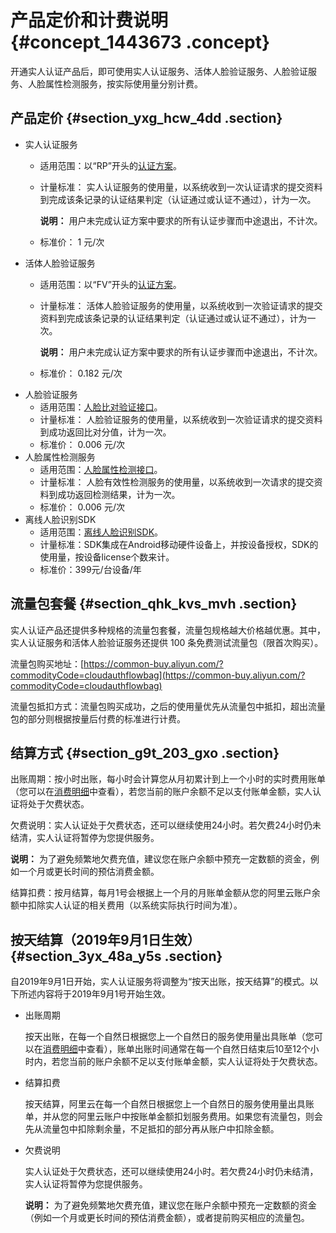 # 产品定价和计费说明 {#concept_1443673 .concept}

开通实人认证产品后，即可使用实人认证服务、活体人脸验证服务、人脸验证服务、人脸属性检测服务，按实际使用量分别计费。

## 产品定价 {#section_yxg_hcw_4dd .section}

-   实人认证服务
    -   适用范围：以“RP”开头的[认证方案](../../../../cn.zh-CN/快速入门/认证方案.md#)。
    -   计量标准： 实人认证服务的使用量，以系统收到一次认证请求的提交资料到完成该条记录的认证结果判定（认证通过或认证不通过），计为一次。

        **说明：** 用户未完成认证方案中要求的所有认证步骤而中途退出，不计次。

    -   标准价： 1 元/次
-   活体人脸验证服务
    -   适用范围：以“FV”开头的[认证方案](../../../../cn.zh-CN/快速入门/认证方案.md#)。
    -   计量标准： 活体人脸验证服务的使用量，以系统收到一次验证请求的提交资料到完成该条记录的认证结果判定（认证通过或认证不通过），计为一次。

        **说明：** 用户未完成认证方案中要求的所有认证步骤而中途退出，不计次。

    -   标准价： 0.182 元/次
-   人脸验证服务
    -   适用范围：[人脸比对验证接口](../../../../cn.zh-CN/人脸比对/人脸比对.md#)。
    -   计量标准： 人脸验证服务的使用量，以系统收到一次验证请求的提交资料到成功返回比对分值，计为一次。
    -   标准价： 0.006 元/次
-   人脸属性检测服务
    -   适用范围：[人脸属性检测接口](../../../../cn.zh-CN/人脸属性检测/人脸属性检测.md#)。
    -   计量标准： 人脸有效性检测服务的使用量，以系统收到一次请求的提交资料到成功返回检测结果，计为一次。
    -   标准价： 0.006 元/次
-   离线人脸识别SDK
    -   适用范围：[离线人脸识别SDK](../../../../cn.zh-CN/离线人脸识别SDK/产品简介.md#)。
    -   计量标准：SDK集成在Android移动硬件设备上，并按设备授权，SDK的使用量，按设备license个数来计。
    -   标准价：399元/台设备/年

## 流量包套餐 {#section_qhk_kvs_mvh .section}

实人认证产品还提供多种规格的流量包套餐，流量包规格越大价格越优惠。其中，实人认证服务和活体人脸验证服务还提供 100 条免费测试流量包（限首次购买）。

流量包购买地址：[https://common-buy.aliyun.com/?commodityCode=cloudauthflowbag](https://common-buy.aliyun.com/?commodityCode=cloudauthflowbag)

流量包抵扣方式：流量包购买成功，之后的使用量优先从流量包中抵扣，超出流量包的部分则根据按量后付费的标准进行计费。

## 结算方式 {#section_g9t_203_gxo .section}

出账周期：按小时出账，每小时会计算您从月初累计到上一个小时的实时费用账单（您可以在[消费明细](https://expense.console.aliyun.com/?#/consumption/list/flow/afterpay)中查看），若您当前的账户余额不足以支付账单金额，实人认证将处于欠费状态。

欠费说明：实人认证处于欠费状态，还可以继续使用24小时。若欠费24小时仍未结清，实人认证将暂停为您提供服务。

**说明：** 为了避免频繁地欠费充值，建议您在账户余额中预充一定数额的资金，例如一个月或更长时间的预估消费金额。

结算扣费：按月结算，每月1号会根据上一个月的月账单金额从您的阿里云账户余额中扣除实人认证的相关费用（以系统实际执行时间为准）。

## 按天结算（2019年9月1日生效） {#section_3yx_48a_y5s .section}

自2019年9月1日开始，实人认证服务将调整为“按天出账，按天结算”的模式。以下所述内容将于2019年9月1号开始生效。

-   出账周期

    按天出账，在每一个自然日根据您上一个自然日的服务使用量出具账单（您可以在[消费明细](https://expense.console.aliyun.com/?#/consumption/list/flow/afterpay)中查看），账单出账时间通常在每一个自然日结束后10至12个小时内，若您当前的账户余额不足以支付账单金额，实人认证将处于欠费状态。

-   结算扣费

    按天结算，阿里云在每一个自然日根据您上一个自然日的服务使用量出具账单，并从您的阿里云账户中按账单金额扣划服务费用。如果您有流量包，则会先从流量包中扣除剩余量，不足抵扣的部分再从账户中扣除金额。

-   欠费说明

    实人认证处于欠费状态，还可以继续使用24小时。若欠费24小时仍未结清，实人认证将暂停为您提供服务。

    **说明：** 为了避免频繁地欠费充值，建议您在账户余额中预充一定数额的资金（例如一个月或更长时间的预估消费金额），或者提前购买相应的流量包。


